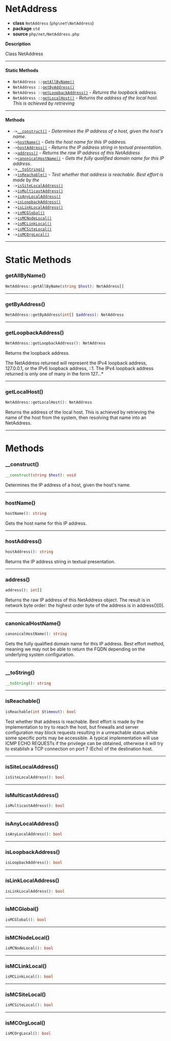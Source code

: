 # NetAddress

- **class** `NetAddress` (`php\net\NetAddress`)
- **package** `std`
- **source** `php/net/NetAddress.php`

**Description**

Class NetAddress

---

#### Static Methods

- `NetAddress ::`[`getAllByName()`](#method-getallbyname)
- `NetAddress ::`[`getByAddress()`](#method-getbyaddress)
- `NetAddress ::`[`getLoopbackAddress()`](#method-getloopbackaddress) - _Returns the loopback address._
- `NetAddress ::`[`getLocalHost()`](#method-getlocalhost) - _Returns the address of the local host. This is achieved by retrieving_

---

#### Methods

- `->`[`__construct()`](#method-__construct) - _Determines the IP address of a host, given the host's name._
- `->`[`hostName()`](#method-hostname) - _Gets the host name for this IP address._
- `->`[`hostAddress()`](#method-hostaddress) - _Returns the IP address string in textual presentation._
- `->`[`address()`](#method-address) - _Returns the raw IP address of this NetAddress_
- `->`[`canonicalHostName()`](#method-canonicalhostname) - _Gets the fully qualified domain name for this IP address._
- `->`[`__toString()`](#method-__tostring)
- `->`[`isReachable()`](#method-isreachable) - _Test whether that address is reachable. Best effort is made by the_
- `->`[`isSiteLocalAddress()`](#method-issitelocaladdress)
- `->`[`isMulticastAddress()`](#method-ismulticastaddress)
- `->`[`isAnyLocalAddress()`](#method-isanylocaladdress)
- `->`[`isLoopbackAddress()`](#method-isloopbackaddress)
- `->`[`isLinkLocalAddress()`](#method-islinklocaladdress)
- `->`[`isMCGlobal()`](#method-ismcglobal)
- `->`[`isMCNodeLocal()`](#method-ismcnodelocal)
- `->`[`isMCLinkLocal()`](#method-ismclinklocal)
- `->`[`isMCSiteLocal()`](#method-ismcsitelocal)
- `->`[`isMCOrgLocal()`](#method-ismcorglocal)

---
# Static Methods

<a name="method-getallbyname"></a>

### getAllByName()
```php
NetAddress::getAllByName(string $host): NetAddress[]
```

---

<a name="method-getbyaddress"></a>

### getByAddress()
```php
NetAddress::getByAddress(int[] $address): NetAddress
```

---

<a name="method-getloopbackaddress"></a>

### getLoopbackAddress()
```php
NetAddress::getLoopbackAddress(): NetAddress
```
Returns the loopback address.

The NetAddress returned will represent the IPv4
loopback address, 127.0.0.1, or the IPv6 loopback
address, ::1. The IPv4 loopback address returned
is only one of many in the form 127.*.*.*

---

<a name="method-getlocalhost"></a>

### getLocalHost()
```php
NetAddress::getLocalHost(): NetAddress
```
Returns the address of the local host. This is achieved by retrieving
the name of the host from the system, then resolving that name into
an NetAddress.

---
# Methods

<a name="method-__construct"></a>

### __construct()
```php
__construct(string $host): void
```
Determines the IP address of a host, given the host's name.

---

<a name="method-hostname"></a>

### hostName()
```php
hostName(): string
```
Gets the host name for this IP address.

---

<a name="method-hostaddress"></a>

### hostAddress()
```php
hostAddress(): string
```
Returns the IP address string in textual presentation.

---

<a name="method-address"></a>

### address()
```php
address(): int[]
```
Returns the raw IP address of this NetAddress
object. The result is in network byte order: the highest order
byte of the address is in address()[0].

---

<a name="method-canonicalhostname"></a>

### canonicalHostName()
```php
canonicalHostName(): string
```
Gets the fully qualified domain name for this IP address.
Best effort method, meaning we may not be able to return
the FQDN depending on the underlying system configuration.

---

<a name="method-__tostring"></a>

### __toString()
```php
__toString(): string
```

---

<a name="method-isreachable"></a>

### isReachable()
```php
isReachable(int $timeout): bool
```
Test whether that address is reachable. Best effort is made by the
implementation to try to reach the host, but firewalls and server
configuration may block requests resulting in a unreachable status
while some specific ports may be accessible.
A typical implementation will use ICMP ECHO REQUESTs if the
privilege can be obtained, otherwise it will try to establish
a TCP connection on port 7 (Echo) of the destination host.

---

<a name="method-issitelocaladdress"></a>

### isSiteLocalAddress()
```php
isSiteLocalAddress(): bool
```

---

<a name="method-ismulticastaddress"></a>

### isMulticastAddress()
```php
isMulticastAddress(): bool
```

---

<a name="method-isanylocaladdress"></a>

### isAnyLocalAddress()
```php
isAnyLocalAddress(): bool
```

---

<a name="method-isloopbackaddress"></a>

### isLoopbackAddress()
```php
isLoopbackAddress(): bool
```

---

<a name="method-islinklocaladdress"></a>

### isLinkLocalAddress()
```php
isLinkLocalAddress(): bool
```

---

<a name="method-ismcglobal"></a>

### isMCGlobal()
```php
isMCGlobal(): bool
```

---

<a name="method-ismcnodelocal"></a>

### isMCNodeLocal()
```php
isMCNodeLocal(): bool
```

---

<a name="method-ismclinklocal"></a>

### isMCLinkLocal()
```php
isMCLinkLocal(): bool
```

---

<a name="method-ismcsitelocal"></a>

### isMCSiteLocal()
```php
isMCSiteLocal(): bool
```

---

<a name="method-ismcorglocal"></a>

### isMCOrgLocal()
```php
isMCOrgLocal(): bool
```